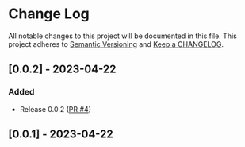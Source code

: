 # Change Log

All notable changes to this project will be documented in this file. This project adheres to [Semantic Versioning](http://semver.org/) and [Keep a CHANGELOG](http://keepachangelog.com/).

## [0.0.2] - 2023-04-22

### Added

- Release 0.0.2 ([PR #4](https://github.com/redvers/pony-smtp/pull/4))

## [0.0.1] - 2023-04-22

